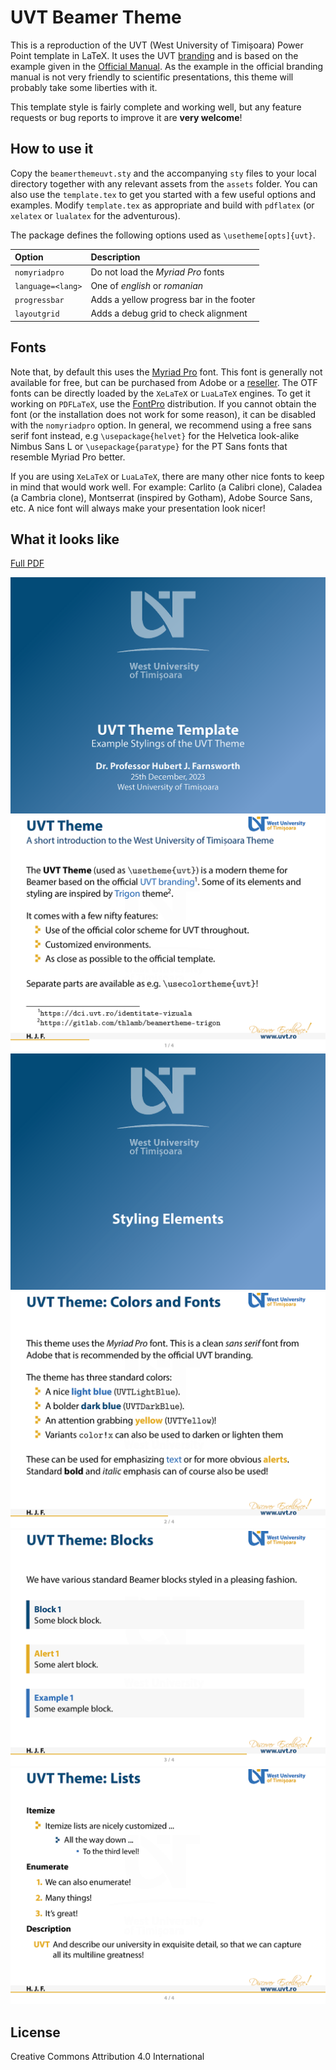 # UVT Beamer Theme

This is a reproduction of the UVT (West University of Timișoara) Power Point
template in LaTeX. It uses the UVT [branding](https://dci.uvt.ro/identitate-vizuala)
and is based on the example given in the
[Official Manual](https://www.dci.uvt.ro/wp-content/uploads/2019/03/MANUAL-IDENTITATE-NEW-WEB-FINAL-2016-.pdf).
As the example in the official branding manual is not very friendly to scientific
presentations, this theme will probably take some liberties with it.

This template style is fairly complete and working well, but any feature requests
or bug reports to improve it are **very welcome**!

## How to use it

Copy the `beamerthemeuvt.sty` and the accompanying `sty` files to your local
directory together with any relevant assets from the `assets` folder. You can also
use the `template.tex` to get you started with a few useful options and examples.
Modify `template.tex` as appropriate and build with `pdflatex` (or `xelatex` or
`lualatex` for the adventurous).

The package defines the following options used as `\usetheme[opts]{uvt}`.

| Option                            | Description                           |
| :-                                | :-                                    |
| `nomyriadpro`                     | Do not load the *Myriad Pro* fonts    |
| `language=<lang>`                 | One of *english* or *romanian*        |
| `progressbar`                     | Adds a yellow progress bar in the footer |
| `layoutgrid`                      | Adds a debug grid to check alignment  |

## Fonts

Note that, by default this uses the [Myriad Pro](https://fonts.adobe.com/fonts/myriad)
font. This font is generally not available for free, but can be purchased from
Adobe or a [reseller](https://www.fontspring.com/fonts/adobe/myriad-pro). The
OTF fonts can be directly loaded by the `XeLaTeX` or `LuaLaTeX` engines. To
get it working on `PDFLaTeX`, use the [FontPro](https://github.com/sebschub/FontPro)
distribution. If you cannot obtain the font (or the installation does not work
for some reason), it can be disabled with the `nomyriadpro` option. In general,
we recommend using a free sans serif font instead, e.g `\usepackage{helvet}` for
the Helvetica look-alike Nimbus Sans L or `\usepackage{paratype}` for the PT Sans
fonts that resemble Myriad Pro better.

If you are using `XeLaTeX` or `LuaLaTeX`, there are many other nice fonts to
keep in mind that would work well. For example: Carlito (a Calibri clone),
Caladea (a Cambria clone), Montserrat (inspired by Gotham), Adobe Source Sans,
etc. A nice font will always make your presentation look nicer!

## What it looks like

[Full PDF](template.pdf)

![titlepage](images/template-00.png "Title Page")
![slidepage1](images/template-01.png "Slide Page 1")
![slidepage2](images/template-02.png "Slide Page 2")
![slidepage3](images/template-03.png "Slide Page 3")
![slidepage4](images/template-04.png "Slide Page 4")
![slidepage5](images/template-05.png "Slide Page 5")

## License

Creative Commons Attribution 4.0 International
